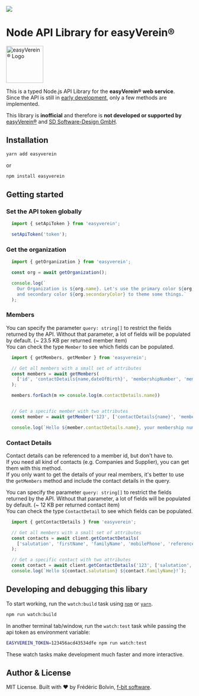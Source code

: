 [<img src="https://img.shields.io/npm/v/easyverein">](https://www.npmjs.com/package/easyverein)

# Node API Library for easyVerein®  
 <img src="https://easyverein.com/static/logo.png" alt="easyVerein® Logo" height="100">

This is a typed Node.js API Library for the **easyVerein® web service**.  
Since the API is still in [early development](https://easyverein.com/api/v1/), only a few methods are implemented.  

This library is **inofficial** and therefore is **not developed or supported by** [easyVerein®](https://easyverein.com/) and [SD Software-Design GmbH](https://software-design.de/).

## Installation
```bash
yarn add easyverein
```
or
```bash
npm install easyverein
```

## Getting started

### Set the API token globally
```typescript
  import { setApiToken } from 'easyverein';

  setApiToken('token');
```
### Get the organization

```typescript
  import { getOrganization } from 'easyverein';

  const org = await getOrganization();

  console.log(`
    Our Organization is ${org.name}. Let's use the primary color ${org.primaryColor}
    and secondary color ${org.secondaryColor} to theme some things.`
  );
```
### Members
You can specify the parameter `query: string[]` to restrict the fields returned by the API.
Without that parameter, a lot of fields will be populated by default. (~ 23.5 KB per returned member item)  
You can check the type `Member` to see which fields can be populated.

```typescript
  import { getMembers, getMember } from 'easyverein';

  // Get all members with a small set of attributes
  const members = await getMembers(
    ['id', 'contactDetails{name,dateOfBirth}', 'membershipNumber', 'memberGroups', 'joinDate']
  );

  members.forEach(m => console.log(m.contactDetails.name))


  // Get a specific member with two attributes
  const member = await getMember('123', ['contactDetails{name}', 'membershipNumber']);

  console.log(`Hello ${member.contactDetails.name}, your membership number is ${member.membershipNumber}.`);
```

### Contact Details
Contact details can be referenced to a member id, but don't have to.  
If you need all kind of contacts (e.g. Companies and Supplier), you can get them with this method.  
If you only want to get the details of your real members, it's better to use the `getMembers` method and include the contact details in the query.  
  
You can specify the parameter `query: string[]` to restrict the fields returned by the API.
Without that parameter, a lot of fields will be populated by default. (~ 12 KB per returned contact item)  
You can check the type `ContactDetail` to see which fields can be populated.

```typescript
  import { getContactDetails } from 'easyverein';

  // Get all members with a small set of attributes
  const contacts = await client.getContactDetails(
    ['salutation', 'firstName', 'familyName', 'mobilePhone', 'referencedMemberPK']
  );

  // Get a specific contact with two attributes
  const contact = await client.getContactDetails('123', ['salutation', 'familyName']);
  console.log(`Hello ${contact.salutation} ${contact.familyName}!`);
```

## Developing and debugging this libary
To start working, run the `watch:build` task using [`npm`](https://docs.npmjs.com/getting-started/what-is-npm) or [`yarn`](https://yarnpkg.com/).

```sh
npm run watch:build
```

In another terminal tab/window, run the `watch:test` task while passing the api token as environment variable:

```sh
EASYVEREIN_TOKEN=123456acd43534dfe npm run watch:test
```

These watch tasks make development much faster and more interactive. 

## Author & License
MIT License. Built with ❤️ by Frédéric Bolvin, [f-bit software](https://f-bit.software).  
